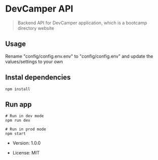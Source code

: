 # DevCamper API

> Backend API for DevCamper application, which is a bootcamp directory website

## Usage

Rename "config/config.env.env" to "config/config.env" and update the values/settings to your own

## Instal dependencies

```
npm install
```

## Run app

```
# Run in dev mode
npm run dev

# Run in prod mode
npm start
```

- Version: 1.0.0

- License: MIT
